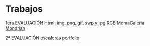 # Trabajos
1era EVALUACIÓN
 [Html: img, png, gif, swp y jpg](https://denyskovalov.github.io/Trabajos/)
 [RGB](https://denyskovalov.github.io/2-rgb/)
 [MomaGaleria](https://denyskovalov.github.io/MomaGaleria/)
 [Mondrian](https://denyskovalov.github.io/4_Mondrian/)

2ª EVALUACIÓN
 [escaleras](https://denyskovalov.github.io/escaleras/)
 [portfolio](https://denyskovalov.github.io/porfolio_Kovalov/)
 
 
